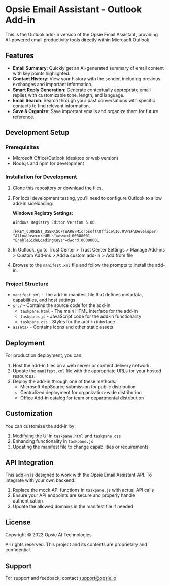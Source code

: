 # Opsie Email Assistant - Outlook Add-in

This is the Outlook add-in version of the Opsie Email Assistant, providing AI-powered email productivity tools directly within Microsoft Outlook.

## Features

- **Email Summary**: Quickly get an AI-generated summary of email content with key points highlighted.
- **Contact History**: View your history with the sender, including previous exchanges and important information.
- **Smart Reply Generation**: Generate contextually appropriate email replies with customizable tone, length, and language.
- **Email Search**: Search through your past conversations with specific contacts to find relevant information.
- **Save & Organize**: Save important emails and organize them for future reference.

## Development Setup

### Prerequisites

- Microsoft Office/Outlook (desktop or web version)
- Node.js and npm for development

### Installation for Development

1. Clone this repository or download the files.
2. For local development testing, you'll need to configure Outlook to allow add-in sideloading:

   **Windows Registry Settings:**
   ```
   Windows Registry Editor Version 5.00
   
   [HKEY_CURRENT_USER\SOFTWARE\Microsoft\Office\16.0\WEF\Developer]
   "AllowUnsecureURLs"=dword:00000001
   "EnableSideLoadingKeys"=dword:00000001
   ```

3. In Outlook, go to Trust Center > Trust Center Settings > Manage Add-ins > Custom Add-ins > Add a custom add-in > Add from file
4. Browse to the `manifest.xml` file and follow the prompts to install the add-in.

### Project Structure

- `manifest.xml` - The add-in manifest file that defines metadata, capabilities, and host settings
- `src/` - Contains the source code for the add-in
  - `taskpane.html` - The main HTML interface for the add-in
  - `taskpane.js` - JavaScript code for the add-in functionality
  - `taskpane.css` - Styles for the add-in interface
- `assets/` - Contains icons and other static assets

## Deployment

For production deployment, you can:

1. Host the add-in files on a web server or content delivery network.
2. Update the `manifest.xml` file with the appropriate URLs for your hosted resources.
3. Deploy the add-in through one of these methods:
   - Microsoft AppSource submission for public distribution
   - Centralized deployment for organization-wide distribution
   - Office Add-in catalog for team or departmental distribution

## Customization

You can customize the add-in by:

1. Modifying the UI in `taskpane.html` and `taskpane.css`
2. Enhancing functionality in `taskpane.js`
3. Updating the manifest file to change capabilities or requirements

## API Integration

This add-in is designed to work with the Opsie Email Assistant API. To integrate with your own backend:

1. Replace the mock API functions in `taskpane.js` with actual API calls
2. Ensure your API endpoints are secure and properly handle authentication
3. Update the allowed domains in the manifest file if needed

## License

Copyright © 2023 Opsie AI Technologies

All rights reserved. This project and its contents are proprietary and confidential.

## Support

For support and feedback, contact support@opsie.io 